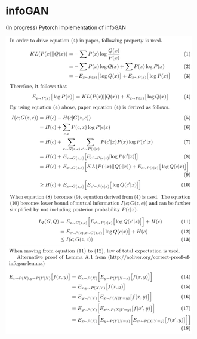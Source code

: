 # infoGAN
(In progress) Pytorch implementation of infoGAN


<img src="https://github.com/minkyu-choi04/infoGAN/blob/master/Selection_201.png" alt="Sample epoch 9" width="500"/>
<img src="https://github.com/minkyu-choi04/infoGAN/blob/master/Selection_202.png" alt="Sample epoch 9" width="500"/>
